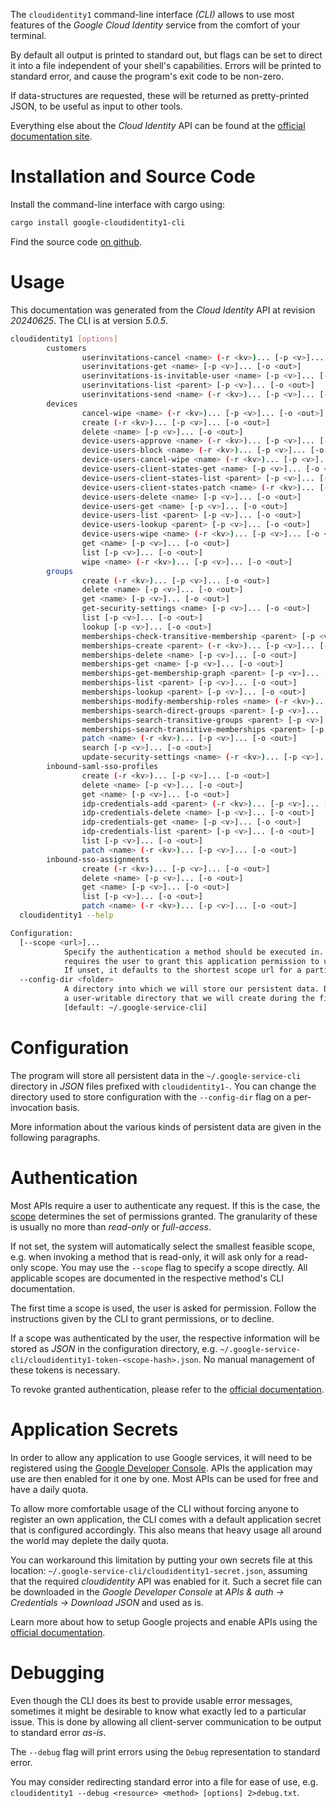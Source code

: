 <!---
DO NOT EDIT !
This file was generated automatically from 'src/generator/templates/cli/README.md.mako'
DO NOT EDIT !
-->
The `cloudidentity1` command-line interface *(CLI)* allows to use most features of the *Google Cloud Identity* service from the comfort of your terminal.

By default all output is printed to standard out, but flags can be set to direct it into a file independent of your shell's
capabilities. Errors will be printed to standard error, and cause the program's exit code to be non-zero.

If data-structures are requested, these will be returned as pretty-printed JSON, to be useful as input to other tools.

Everything else about the *Cloud Identity* API can be found at the
[official documentation site](https://cloud.google.com/identity/).

# Installation and Source Code

Install the command-line interface with cargo using:

```bash
cargo install google-cloudidentity1-cli
```

Find the source code [on github](https://github.com/Byron/google-apis-rs/tree/main/gen/cloudidentity1-cli).

# Usage

This documentation was generated from the *Cloud Identity* API at revision *20240625*. The CLI is at version *5.0.5*.

```bash
cloudidentity1 [options]
        customers
                userinvitations-cancel <name> (-r <kv>)... [-p <v>]... [-o <out>]
                userinvitations-get <name> [-p <v>]... [-o <out>]
                userinvitations-is-invitable-user <name> [-p <v>]... [-o <out>]
                userinvitations-list <parent> [-p <v>]... [-o <out>]
                userinvitations-send <name> (-r <kv>)... [-p <v>]... [-o <out>]
        devices
                cancel-wipe <name> (-r <kv>)... [-p <v>]... [-o <out>]
                create (-r <kv>)... [-p <v>]... [-o <out>]
                delete <name> [-p <v>]... [-o <out>]
                device-users-approve <name> (-r <kv>)... [-p <v>]... [-o <out>]
                device-users-block <name> (-r <kv>)... [-p <v>]... [-o <out>]
                device-users-cancel-wipe <name> (-r <kv>)... [-p <v>]... [-o <out>]
                device-users-client-states-get <name> [-p <v>]... [-o <out>]
                device-users-client-states-list <parent> [-p <v>]... [-o <out>]
                device-users-client-states-patch <name> (-r <kv>)... [-p <v>]... [-o <out>]
                device-users-delete <name> [-p <v>]... [-o <out>]
                device-users-get <name> [-p <v>]... [-o <out>]
                device-users-list <parent> [-p <v>]... [-o <out>]
                device-users-lookup <parent> [-p <v>]... [-o <out>]
                device-users-wipe <name> (-r <kv>)... [-p <v>]... [-o <out>]
                get <name> [-p <v>]... [-o <out>]
                list [-p <v>]... [-o <out>]
                wipe <name> (-r <kv>)... [-p <v>]... [-o <out>]
        groups
                create (-r <kv>)... [-p <v>]... [-o <out>]
                delete <name> [-p <v>]... [-o <out>]
                get <name> [-p <v>]... [-o <out>]
                get-security-settings <name> [-p <v>]... [-o <out>]
                list [-p <v>]... [-o <out>]
                lookup [-p <v>]... [-o <out>]
                memberships-check-transitive-membership <parent> [-p <v>]... [-o <out>]
                memberships-create <parent> (-r <kv>)... [-p <v>]... [-o <out>]
                memberships-delete <name> [-p <v>]... [-o <out>]
                memberships-get <name> [-p <v>]... [-o <out>]
                memberships-get-membership-graph <parent> [-p <v>]... [-o <out>]
                memberships-list <parent> [-p <v>]... [-o <out>]
                memberships-lookup <parent> [-p <v>]... [-o <out>]
                memberships-modify-membership-roles <name> (-r <kv>)... [-p <v>]... [-o <out>]
                memberships-search-direct-groups <parent> [-p <v>]... [-o <out>]
                memberships-search-transitive-groups <parent> [-p <v>]... [-o <out>]
                memberships-search-transitive-memberships <parent> [-p <v>]... [-o <out>]
                patch <name> (-r <kv>)... [-p <v>]... [-o <out>]
                search [-p <v>]... [-o <out>]
                update-security-settings <name> (-r <kv>)... [-p <v>]... [-o <out>]
        inbound-saml-sso-profiles
                create (-r <kv>)... [-p <v>]... [-o <out>]
                delete <name> [-p <v>]... [-o <out>]
                get <name> [-p <v>]... [-o <out>]
                idp-credentials-add <parent> (-r <kv>)... [-p <v>]... [-o <out>]
                idp-credentials-delete <name> [-p <v>]... [-o <out>]
                idp-credentials-get <name> [-p <v>]... [-o <out>]
                idp-credentials-list <parent> [-p <v>]... [-o <out>]
                list [-p <v>]... [-o <out>]
                patch <name> (-r <kv>)... [-p <v>]... [-o <out>]
        inbound-sso-assignments
                create (-r <kv>)... [-p <v>]... [-o <out>]
                delete <name> [-p <v>]... [-o <out>]
                get <name> [-p <v>]... [-o <out>]
                list [-p <v>]... [-o <out>]
                patch <name> (-r <kv>)... [-p <v>]... [-o <out>]
  cloudidentity1 --help

Configuration:
  [--scope <url>]...
            Specify the authentication a method should be executed in. Each scope
            requires the user to grant this application permission to use it.
            If unset, it defaults to the shortest scope url for a particular method.
  --config-dir <folder>
            A directory into which we will store our persistent data. Defaults to
            a user-writable directory that we will create during the first invocation.
            [default: ~/.google-service-cli]

```

# Configuration

The program will store all persistent data in the `~/.google-service-cli` directory in *JSON* files prefixed with `cloudidentity1-`.  You can change the directory used to store configuration with the `--config-dir` flag on a per-invocation basis.

More information about the various kinds of persistent data are given in the following paragraphs.

# Authentication

Most APIs require a user to authenticate any request. If this is the case, the [scope][scopes] determines the 
set of permissions granted. The granularity of these is usually no more than *read-only* or *full-access*.

If not set, the system will automatically select the smallest feasible scope, e.g. when invoking a
method that is read-only, it will ask only for a read-only scope. 
You may use the `--scope` flag to specify a scope directly. 
All applicable scopes are documented in the respective method's CLI documentation.

The first time a scope is used, the user is asked for permission. Follow the instructions given 
by the CLI to grant permissions, or to decline.

If a scope was authenticated by the user, the respective information will be stored as *JSON* in the configuration
directory, e.g. `~/.google-service-cli/cloudidentity1-token-<scope-hash>.json`. No manual management of these tokens
is necessary.

To revoke granted authentication, please refer to the [official documentation][revoke-access].

# Application Secrets

In order to allow any application to use Google services, it will need to be registered using the 
[Google Developer Console][google-dev-console]. APIs the application may use are then enabled for it
one by one. Most APIs can be used for free and have a daily quota.

To allow more comfortable usage of the CLI without forcing anyone to register an own application, the CLI
comes with a default application secret that is configured accordingly. This also means that heavy usage
all around the world may deplete the daily quota.

You can workaround this limitation by putting your own secrets file at this location: 
`~/.google-service-cli/cloudidentity1-secret.json`, assuming that the required *cloudidentity* API 
was enabled for it. Such a secret file can be downloaded in the *Google Developer Console* at 
*APIs & auth -> Credentials -> Download JSON* and used as is.

Learn more about how to setup Google projects and enable APIs using the [official documentation][google-project-new].


# Debugging

Even though the CLI does its best to provide usable error messages, sometimes it might be desirable to know
what exactly led to a particular issue. This is done by allowing all client-server communication to be 
output to standard error *as-is*.

The `--debug` flag will print errors using the `Debug` representation to standard error.

You may consider redirecting standard error into a file for ease of use, e.g. `cloudidentity1 --debug <resource> <method> [options] 2>debug.txt`.


[scopes]: https://developers.google.com/+/api/oauth#scopes
[revoke-access]: http://webapps.stackexchange.com/a/30849
[google-dev-console]: https://console.developers.google.com/
[google-project-new]: https://developers.google.com/console/help/new/
